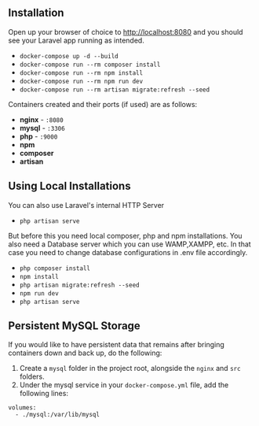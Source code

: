 ## Installation

Open up your browser of choice to [http://localhost:8080](http://localhost:8080) and you should see your Laravel app running as intended.

- `docker-compose up -d --build`
- `docker-compose run --rm composer install`
- `docker-compose run --rm npm install`
- `docker-compose run --rm npm run dev`
- `docker-compose run --rm artisan migrate:refresh --seed`

Containers created and their ports (if used) are as follows:

- **nginx** - `:8080`
- **mysql** - `:3306`
- **php** - `:9000`
- **npm**
- **composer**
- **artisan**

## Using Local Installations

You can also use Laravel's internal HTTP Server

- `php artisan serve`

But before this you need local composer, php and npm installations. You also need a Database server which you can use WAMP,XAMPP, etc. In that case you need to change database configurations in .env file accordingly.

- `php composer install`
- `npm install`
- `php artisan migrate:refresh --seed`
- `npm run dev`
- `php artisan serve`

## Persistent MySQL Storage

If you would like to have persistent data that remains after bringing containers down and back up, do the following:

1. Create a `mysql` folder in the project root, alongside the `nginx` and `src` folders.
2. Under the mysql service in your `docker-compose.yml` file, add the following lines:

```
volumes:
  - ./mysql:/var/lib/mysql
```
